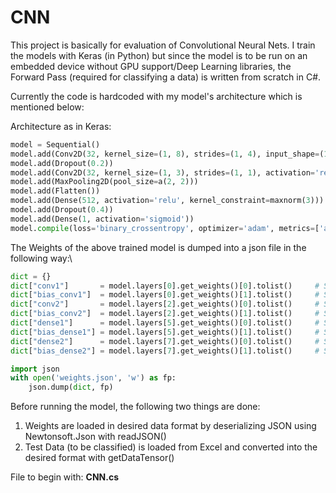 # CNN
This project is basically for evaluation of Convolutional Neural Nets. I train the models with Keras (in Python) but since the model is
to be run on an embedded device without GPU support/Deep Learning libraries, the Forward Pass (required for classifying a data) is written
from scratch in C#.

Currently the code is hardcoded with my model's architecture which is mentioned below:

Architecture as in Keras:

```python
model = Sequential()
model.add(Conv2D(32, kernel_size=(1, 8), strides=(1, 4), input_shape=(16, 32, 1), padding='same', activation='relu', kernel_constraint=maxnorm(3), data_format='channels_last'))
model.add(Dropout(0.2))
model.add(Conv2D(32, kernel_size=(1, 3), strides=(1, 1), activation='relu', padding='same', kernel_constraint=maxnorm(3)))\
model.add(MaxPooling2D(pool_size=a(2, 2)))
model.add(Flatten())
model.add(Dense(512, activation='relu', kernel_constraint=maxnorm(3)))
model.add(Dropout(0.4))
model.add(Dense(1, activation='sigmoid'))
model.compile(loss='binary_crossentropy', optimizer='adam', metrics=['accuracy'])
```

The Weights of the above trained model is dumped into a json file in the following way:\
```python
dict = {}
dict["conv1"]       = model.layers[0].get_weights()[0].tolist()     # Shape: (1, 8, 1, 32)
dict["bias_conv1"]  = model.layers[0].get_weights()[1].tolist()     # Shape: (32,)
dict["conv2"]       = model.layers[2].get_weights()[0].tolist()     # Shape: (1, 3, 32, 32)
dict["bias_conv2"]  = model.layers[2].get_weights()[1].tolist()     # Shape: (32,)
dict["dense1"]      = model.layers[5].get_weights()[0].tolist()     # Shape: (1024, 512)
dict["bias_dense1"] = model.layers[5].get_weights()[1].tolist()     # Shape: (512,)
dict["dense2"]      = model.layers[7].get_weights()[0].tolist()     # Shape: (512, 1)
dict["bias_dense2"] = model.layers[7].get_weights()[1].tolist()     # Shape: (1,)

import json
with open('weights.json', 'w') as fp:
    json.dump(dict, fp)
```

Before running the model, the following two things are done:
1. Weights are loaded in desired data format by deserializing JSON using Newtonsoft.Json with readJSON() 
2. Test Data (to be classified) is loaded from Excel and converted into the desired format with getDataTensor()

File to begin with: **CNN.cs**
